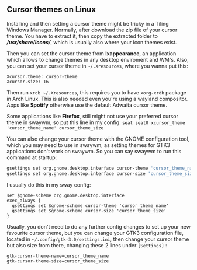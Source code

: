 ## Cursor themes on Linux

Installing and then setting a cursor theme might be tricky in a Tiling 
Windows Manager. Normally, after download the zip file of your cursor
theme. You have to extract it, then copy the extracted folder to 
***/usr/share/icons/***, which is usually also where your icon themes 
exist.

Then you can set the cursor theme from **lxappearance**, an application
which allows to change themes in any desktop enviroment and WM's. Also,
you can set your cursor theme in `~/.Xresources`, where you wanna put 
this:
```
Xcursor.theme: cursor-theme
Xcursor.size: 16
```
Then run `xrdb ~/.Xresources`, this requires you to have `xorg-xrdb`
package in Arch Linux. This is also needed even you're using a wayland
compositor. Apps like **Spotify** otherwise use the default Adwaita cursor theme.

Some applications like **Firefox**, still might not use your preferred
cursor theme in swaywm, so put this line in my config:
`seat seat0 xcursor_theme 'cursor_theme_name' cursor_theme_size`
  
You can also change your cursor theme with the GNOME configuration tool,
which you may need to use in swaywm, as setting themes for GTK3 applications
don't work on swaywm. So you can say swaywm to run this command at startup:
```bash
gsettings set org.gnome.desktop.interface cursor-theme 'cursor_theme_name'
gsettings set org.gnome.desktop.interface cursor-size 'cursor_theme_size'
```
I usually do this in my sway config:
```
set $gnome-scheme org.gnome.desktop.interface
exec_always {
  gsettings set $gnome-scheme cursor-theme 'cursor_theme_name'
  gsettings set $gnome-scheme cursor-size 'cursor_theme_size'
}
```
Usually, you don't need to do any further config changes to set up your
new favourite cursor theme, but you can change your GTK3 configuration file,
located in `~/.config/gtk-3.0/settings.ini`, then change your cursor theme
but also size from there, changing these 2 lines under `[Settings]` :
```
gtk-cursor-theme-name=cursor_theme_name
gtk-cursor-theme-size=cursor_theme_size
```
